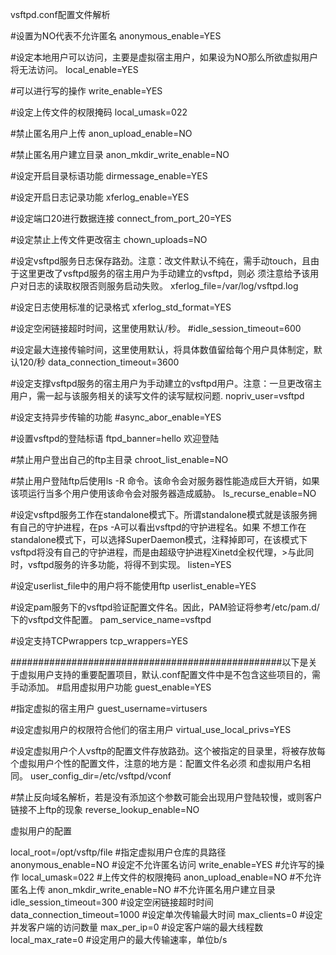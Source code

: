 vsftpd.conf配置文件解析

#设置为NO代表不允许匿名
anonymous_enable=YES

#设定本地用户可以访问，主要是虚拟宿主用户，如果设为NO那么所欲虚拟用户将无法访问。
local_enable=YES

#可以进行写的操作
write_enable=YES

#设定上传文件的权限掩码
local_umask=022

#禁止匿名用户上传
anon_upload_enable=NO

#禁止匿名用户建立目录
anon_mkdir_write_enable=NO

#设定开启目录标语功能
dirmessage_enable=YES

#设定开启日志记录功能
xferlog_enable=YES

#设定端口20进行数据连接
connect_from_port_20=YES

#设定禁止上传文件更改宿主
chown_uploads=NO

#设定vsftpd服务日志保存路劲。注意：改文件默认不纯在，需手动touch，且由于这里更改了vsftpd服务的宿主用户为手动建立的vsftpd，则必
须注意给予该用户对日志的读取权限否则服务启动失败。
xferlog_file=/var/log/vsftpd.log

#设定日志使用标准的记录格式
xferlog_std_format=YES

#设定空闲链接超时时间，这里使用默认/秒。
#idle_session_timeout=600

#设定最大连接传输时间，这里使用默认，将具体数值留给每个用户具体制定，默认120/秒
data_connection_timeout=3600

#设定支撑vsftpd服务的宿主用户为手动建立的vsftpd用户。注意：一旦更改宿主用户，需一起与该服务相关的读写文件的读写赋权问题.
nopriv_user=vsftpd

#设定支持异步传输的功能
#async_abor_enable=YES

#设置vsftpd的登陆标语
ftpd_banner=hello 欢迎登陆

#禁止用户登出自己的ftp主目录
chroot_list_enable=NO

#禁止用户登陆ftp后使用ls -R 命令。该命令会对服务器性能造成巨大开销，如果该项运行当多个用户使用该命令会对服务器造成威胁。
ls_recurse_enable=NO

#设定vsftpd服务工作在standalone模式下。所谓standalone模式就是该服务拥有自己的守护进程，在ps -A可以看出vsftpd的守护进程名。如果
不想工作在standalone模式下，可以选择SuperDaemon模式，注释掉即可，在该模式下vsftpd将没有自己的守护进程，而是由超级守护进程Xinetd全权代理，>与此同时，vsftpd服务的许多功能，将得不到实现。
listen=YES

#设定userlist_file中的用户将不能使用ftp
userlist_enable=YES


#设定pam服务下的vsftpd验证配置文件名。因此，PAM验证将参考/etc/pam.d/下的vsftpd文件配置。
pam_service_name=vsftpd

#设定支持TCPwrappers
tcp_wrappers=YES

#################################################以下是关于虚拟用户支持的重要配置项目，默认.conf配置文件中是不包含这些项目的，需手动添加。
#启用虚拟用户功能
guest_enable=YES

#指定虚拟的宿主用户
guest_username=virtusers

#设定虚拟用户的权限符合他们的宿主用户
virtual_use_local_privs=YES

#设定虚拟用户个人vsftp的配置文件存放路劲。这个被指定的目录里，将被存放每个虚拟用户个性的配置文件，注意的地方是：配置文件名必须
和虚拟用户名相同。
user_config_dir=/etc/vsftpd/vconf

#禁止反向域名解析，若是没有添加这个参数可能会出现用户登陆较慢，或则客户链接不上ftp的现象
reverse_lookup_enable=NO



虚拟用户的配置

local_root=/opt/vsftp/file
#指定虚拟用户仓库的具路径
anonymous_enable=NO
#设定不允许匿名访问
write_enable=YES
#允许写的操作
local_umask=022
#上传文件的权限掩码
anon_upload_enable=NO
#不允许匿名上传
anon_mkdir_write_enable=NO
#不允许匿名用户建立目录
idle_session_timeout=300
#设定空闲链接超时时间
data_connection_timeout=1000
#设定单次传输最大时间
max_clients=0
#设定并发客户端的访问数量
max_per_ip=0
#设定客户端的最大线程数
local_max_rate=0
#设定用户的最大传输速率，单位b/s